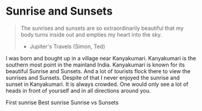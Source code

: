 # Sunrise and Sunsets

> The sunrises and sunsets are so extraordinarily beautiful that my body turns inside out and empties my heart into the sky.
> - Jupiter's Travels (Simon, Ted)

I was born and bought up in a village near Kanyakumari. Kanyakumari is the southern most point in the mainland India. Kanyakumari is known for its beautiful Sunrise and Sunsets. And a lot of tourists flock there to view the sunrises and Sunsets. Despite of that I never enjoyed the sunrise and sunset in Kanyakumari. It is always crowded. One would only see a lot of heads in front of yourself and in all directions around you.

First sunrise
Best sunrise
Sunrise vs Sunsets
